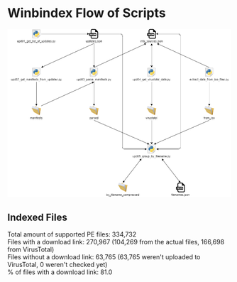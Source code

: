 # Winbindex Flow of Scripts

![winbindex-scripts-flow.png](winbindex-scripts-flow.png)

## Indexed Files

<!--FileStats-->
Total amount of supported PE files: 334,732  
Files with a download link: 270,967 (104,269 from the actual files, 166,698 from VirusTotal)  
Files without a download link: 63,765 (63,765 weren't uploaded to VirusTotal, 0 weren't checked yet)  
% of files with a download link: 81.0  
<!--/FileStats-->
